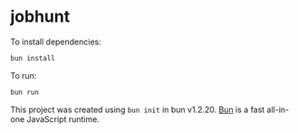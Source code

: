 # jobhunt

To install dependencies:

```bash
bun install
```

To run:

```bash
bun run
```

This project was created using `bun init` in bun v1.2.20. [Bun](https://bun.com) is a fast all-in-one JavaScript runtime.
